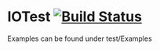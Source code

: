 # IOTest [![Build Status](https://travis-ci.com/owestphal/IOTest.svg?token=Zh1fFBtaisuafnJQgqsK&branch=master)](https://travis-ci.com/owestphal/IOTest)

Examples can be found under test/Examples 
